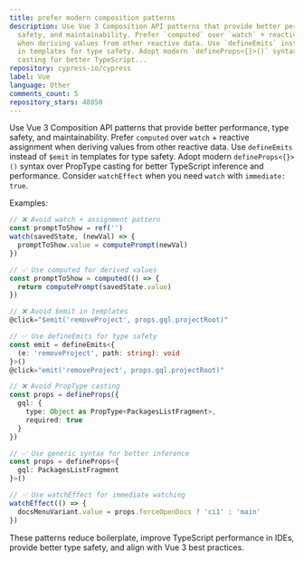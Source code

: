 ```yaml
---
title: prefer modern composition patterns
description: Use Vue 3 Composition API patterns that provide better performance, type
  safety, and maintainability. Prefer `computed` over `watch` + reactive assignment
  when deriving values from other reactive data. Use `defineEmits` instead of `$emit`
  in templates for type safety. Adopt modern `defineProps<{}>()` syntax over PropType
  casting for better TypeScript...
repository: cypress-io/cypress
label: Vue
language: Other
comments_count: 5
repository_stars: 48850
---
```


Use Vue 3 Composition API patterns that provide better performance, type safety, and maintainability. Prefer `computed` over `watch` + reactive assignment when deriving values from other reactive data. Use `defineEmits` instead of `$emit` in templates for type safety. Adopt modern `defineProps<{}>()` syntax over PropType casting for better TypeScript inference and performance. Consider `watchEffect` when you need `watch` with `immediate: true`.

Examples:
```ts
// ❌ Avoid watch + assignment pattern
const promptToShow = ref('')
watch(savedState, (newVal) => {
  promptToShow.value = computePrompt(newVal)
})

// ✅ Use computed for derived values
const promptToShow = computed(() => {
  return computePrompt(savedState.value)
})

// ❌ Avoid $emit in templates
@click="$emit('removeProject', props.gql.projectRoot)"

// ✅ Use defineEmits for type safety
const emit = defineEmits<{
  (e: 'removeProject', path: string): void
}>()
@click="emit('removeProject', props.gql.projectRoot)"

// ❌ Avoid PropType casting
const props = defineProps({
  gql: {
    type: Object as PropType<PackagesListFragment>,
    required: true
  }
})

// ✅ Use generic syntax for better inference
const props = defineProps<{
  gql: PackagesListFragment
}>()

// ✅ Use watchEffect for immediate watching
watchEffect(() => {
  docsMenuVariant.value = props.forceOpenDocs ? 'ci1' : 'main'
})
```

These patterns reduce boilerplate, improve TypeScript performance in IDEs, provide better type safety, and align with Vue 3 best practices.